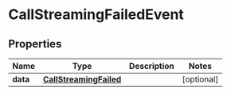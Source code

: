 

# CallStreamingFailedEvent


## Properties

| Name | Type | Description | Notes |
|------------ | ------------- | ------------- | -------------|
|**data** | [**CallStreamingFailed**](CallStreamingFailed.md) |  |  [optional] |



